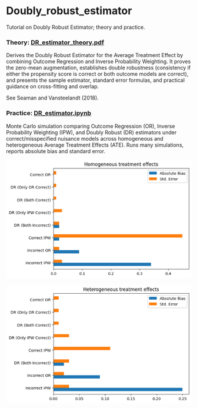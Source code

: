 # Doubly_robust_estimator
Tutorial on Doubly Robust Estimator; theory and practice.

### Theory: [DR_estimator_theory.pdf](DR_estimator_theory.pdf)

Derives the Doubly Robust Estimator for the Average Treatment Effect by combining Outcome Regression and Inverse Probability Weighting. It proves the zero-mean augmentation, establishes double robustness (consistency if either the propensity score is correct or both outcome models are correct), and presents the sample estimator, standard error formulas, and practical guidance on cross-fitting and overlap.

See Seaman and Vansteelandt (2018).

### Practice: [DR_estimator.ipynb](DR_estimator.ipynb)

Monte Carlo simulation comparing Outcome Regression (OR), Inverse Probability Weighting (IPW), and Doubly Robust (DR) estimators under correct/misspecified nuisance models across homogeneous and heterogeneous Average Treatment Effects (ATE). Runs many simulations, reports absolute bias and standard error.


![Homogeneous treatment effects](Homogeneous_treatment_effects.png)

![Heterogeneous treatment effects](Heterogeneous_treatment_effects.png)

